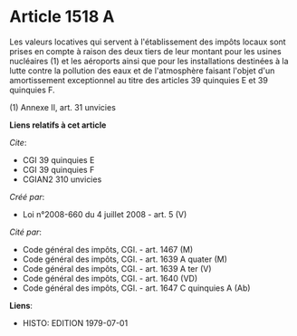 # Article 1518 A

Les valeurs locatives qui servent à l'établissement des impôts locaux sont prises en compte à raison des deux tiers de leur
montant pour les usines nucléaires (1) et les aéroports ainsi que pour les installations destinées à la lutte contre la
pollution des eaux et de l'atmosphère faisant l'objet d'un amortissement exceptionnel au titre des articles 39 quinquies E et
39 quinquies F.

(1) Annexe II, art. 31 unvicies

**Liens relatifs à cet article**

_Cite_:

  - CGI 39 quinquies E
  - CGI 39 quinquies F
  - CGIAN2 310 unvicies

_Créé par_:

  - Loi n°2008-660 du 4 juillet 2008 - art. 5 (V)

_Cité par_:

  - Code général des impôts, CGI. - art. 1467 (M)
  - Code général des impôts, CGI. - art. 1639 A quater (M)
  - Code général des impôts, CGI. - art. 1639 A ter (V)
  - Code général des impôts, CGI. - art. 1640 (VD)
  - Code général des impôts, CGI. - art. 1647 C quinquies A (Ab)

**Liens**:

  - HISTO: EDITION 1979-07-01
